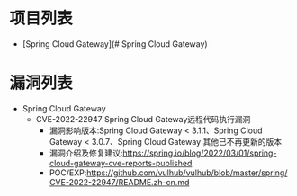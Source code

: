 # 项目列表

- [Spring Cloud Gateway](# Spring Cloud Gateway)

# 漏洞列表

- Spring Cloud Gateway
  - CVE-2022-22947 Spring Cloud Gateway远程代码执行漏洞
    - 漏洞影响版本:Spring Cloud Gateway < 3.1.1、Spring Cloud Gateway < 3.0.7、Spring Cloud Gateway 其他已不再更新的版本
    - 漏洞介绍及修复建议:https://spring.io/blog/2022/03/01/spring-cloud-gateway-cve-reports-published
    - POC/EXP:https://github.com/vulhub/vulhub/blob/master/spring/CVE-2022-22947/README.zh-cn.md
